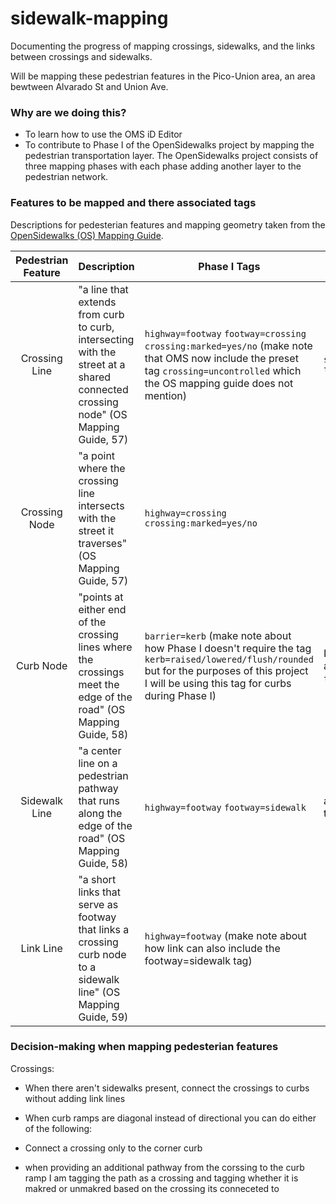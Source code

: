 # sidewalk-mapping
Documenting the progress of mapping crossings, sidewalks, and the links between crossings and sidewalks. 

Will be mapping these pedestrian features in the Pico-Union area, an area bewtween Alvarado St and Union Ave.

### Why are we doing this?
- To learn how to use the OMS iD Editor
- To contribute to Phase I of the OpenSidewalks project by mapping the pedestrian transportation layer. The OpenSidewalks project consists of three mapping phases with each phase adding another layer to the pedestrian network. 

### Features to be mapped and there associated tags
Descriptions for pedesterian features and mapping geometry taken from the [OpenSidewalks (OS) Mapping Guide](https://sidewalks.washington.edu/2024/06/04/mapping-guide/).

|  Pedestrian Feature | Description | Phase I Tags | Additional Tags |
| :----: | ---- | --------| ------- |
| Crossing Line | "a line that extends from curb to curb, intersecting with the street at a shared connected crossing node" (OS Mapping Guide, 57)| `highway=footway` `footway=crossing` `crossing:marked=yes/no` (make note that OMS now include the preset tag `crossing=uncontrolled` which the OS mapping guide does not mention) | `surface=concrete/asphalt/cobblestones/gravel` `tactile_paving=yes/no` |
| Crossing Node | "a point where the crossing line intersects with the street it traverses" (OS Mapping Guide, 57) | `highway=crossing` `crossing:marked=yes/no` | |
| Curb Node | "points at either end of the crossing lines where the crossings meet the edge of the road" (OS Mapping Guide, 58) | `barrier=kerb` (make note about how Phase I doesn't require the tag `kerb=raised/lowered/flush/rounded` but for the purposes of this project I will be using this tag for curbs during Phase I) | If `kerb=lowered` you can consider adding info about tactile paving by using the tag `tactile_paving=yes/no`. |
| Sidewalk Line | "a center line on a pedestrian pathway that runs along the edge of the road" (OS Mapping Guide, 58) | `highway=footway` `footway=sidewalk` | additonal tags can include info on the surface type, the width and the inclination |
| Link Line | "a short links that serve as footway that links a crossing curb node to a sidewalk line" (OS Mapping Guide, 59) | `highway=footway` (make note about how link can also include the footway=sidewalk tag) | |

### Decision-making when mapping pedesterian features 

Crossings: 
- When there aren't sidewalks present, connect the crossings to curbs without adding link lines
- When curb ramps are diagonal instead of directional you can do either of the following:
- Connect a crossing only to the corner curb

- when providing an additional pathway from the corssing to the curb ramp I am tagging the path as a crossing and tagging whether it is makred or unmakred based on the crossing its conneceted to




























